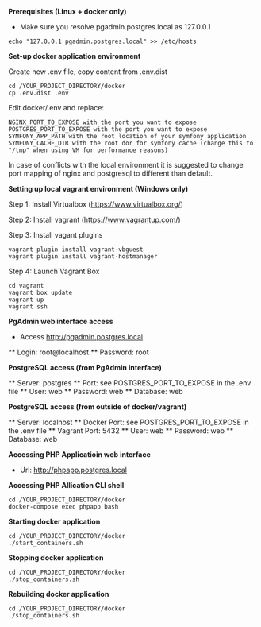 **Prerequisites (Linux + docker only)**

* Make sure you resolve pgadmin.postgres.local as 127.0.0.1  

````
echo "127.0.0.1 pgadmin.postgres.local" >> /etc/hosts
````

**Set-up docker application environment**

Create new .env file, copy content from .env.dist

````
cd /YOUR_PROJECT_DIRECTORY/docker
cp .env.dist .env
````

Edit docker/.env and replace: 

    NGINX_PORT_TO_EXPOSE with the port you want to expose
    POSTGRES_PORT_TO_EXPOSE with the port you want to expose
    SYMFONY_APP_PATH with the root location of your symfony application
    SYMFONY_CACHE_DIR with the root dor for symfony cache (change this to "/tmp" when using VM for performance reasons)
 
    
In case of conflicts with the local environment it is suggested to change port mapping of nginx and postgresql to different 
than default.    


**Setting up local vagrant environment (Windows only)**

Step 1: Install Virtualbox (https://www.virtualbox.org/)

Step 2: Install vagrant (https://www.vagrantup.com/)

Step 3: Install vagant plugins
`````
vagrant plugin install vagrant-vbguest
vagrant plugin install vagrant-hostmanager
`````
 
Step 4: Launch Vagrant Box

`````
cd vagrant
vagrant box update
vagrant up 
vagrant ssh
`````

**PgAdmin web interface access**

* Access http://pgadmin.postgres.local

** Login: root@localhost
** Password: root

**PostgreSQL access (from PgAdmin interface)**

** Server: postgres
** Port: see POSTGRES_PORT_TO_EXPOSE in the .env file
** User: web 
** Password: web 
** Database: web

**PostgreSQL access (from outside of docker/vagrant)**

** Server: localhost
** Docker Port: see POSTGRES_PORT_TO_EXPOSE in the .env file
** Vagrant Port: 5432
** User: web 
** Password: web 
** Database: web

**Accessing PHP Applicatioin web interface**

* Url: http://phpapp.postgres.local

**Accessing PHP Allication CLI shell**
`````
cd /YOUR_PROJECT_DIRECTORY/docker
docker-compose exec phpapp bash
`````


**Starting docker application**
`````
cd /YOUR_PROJECT_DIRECTORY/docker 
./start_containers.sh
`````

**Stopping docker application**
`````
cd /YOUR_PROJECT_DIRECTORY/docker
./stop_containers.sh
`````

**Rebuilding docker application**
`````
cd /YOUR_PROJECT_DIRECTORY/docker
./stop_containers.sh
`````

